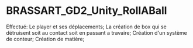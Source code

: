 # BRASSART_GD2_Unity_RollABall
Effectué:
  Le player et ses déplacements;
  La création de box qui se détruisent soit au contact soit en passant a travaire;
  Création d'un système de conteur;
  Création de matière;
